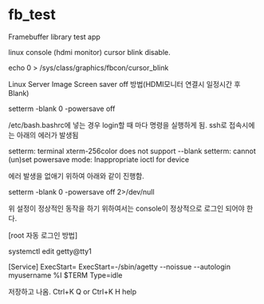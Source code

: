 # fb_test
Framebuffer library test app


linux console (hdmi monitor) cursor blink disable.

echo 0 > /sys/class/graphics/fbcon/cursor_blink

Linux Server Image Screen saver off 방법(HDMI모니터 연결시 일정시간 후 Blank)

setterm -blank 0 -powersave off

/etc/bash.bashrc에 넣는 경우 login할 때 마다 명령을 실행하게 됨. 
ssh로 접속시에는 아래의 에러가 발생됨

setterm: terminal xterm-256color does not support --blank
setterm: cannot (un)set powersave mode: Inappropriate ioctl for device

에러 발생을 없애기 위하여 아래와 같이 진행함.

setterm -blank 0 -powersave off 2>/dev/null

위 설정이 정상적인 동작을 하기 위하여서는 console이 정상적으로 로그인 되어야 한다.

[root 자동 로그인 방법]

systemctl edit getty@tty1

[Service]
ExecStart=
ExecStart=-/sbin/agetty --noissue --autologin myusername %I $TERM
Type=idle

저장하고 나옴. Ctrl+K Q or Ctrl+K H help
